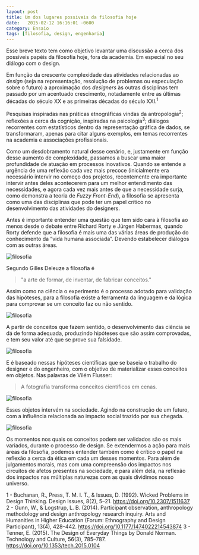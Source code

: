 ```yaml
---
layout: post
title: Um dos lugares possiveis da filosofia hoje
date:   2015-02-12 16:16:01 -0600
category: Ensaio
tags: [filosofia, design, engenharia]
---
```


Esse breve texto tem como objetivo levantar uma discussão a cerca dos possíveis papéis da filosofia hoje, fora da academia. Em especial no seu diálogo com o design.

Em função da crescente complexidade das atividades relacionadas ao *design* (seja na representação, resolução de problemas ou especulação sobre o futuro) a aproximação dos *designers* às outras disciplinas tem passado por um acentuado crescimento, notadamente entre as últimas décadas do século XX e as primeiras décadas do século XXI.<sup>1</sup>

Pesquisas inspiradas nas práticas etnográficas vindas da antropologia<sup>2</sup>; reflexões a cerca da cognição, inspiradas na psicologia<sup>3</sup>; diálogos recorrentes com estatísticos dentro da representação gráfica de dados, se transformaram, apenas para citar alguns exemplos, em temas recorrentes na academia e associações profissionais.

Como um desdobramento natural desse cenário, e, justamente em função desse aumento de complexidade, passamos a buscar uma maior profundidade de atuação em processos inovativos. Quando se entende a urgência de uma reflexão cada vez mais precoce (inicialmente era necessário intervir no começo dos projetos, recentemente era importante intervir antes deles acontecerem para um melhor entendimento das necessidades, e agora cada vez mais antes de que a necessidade surja, como demonstra a teoria de *Fuzzy Front-End*), a filosofia se apresenta como uma das disciplinas que pode ter um papel crítico no desenvolvimento das atividades do designers. 

Antes é importante entender uma questão que tem sido cara à filosofia ao menos desde o debate entre Richard Rorty e Jürgen Habermas, quando Rorty defende que a filosofia é mais uma das várias áreas de produção do conhecimento da “vida humana associada”. Devendo estabelecer diálogos com as outras áreas. 


![filosofia](http://mabuse.art.br/images/FilosofiaHoje-01.png)

Segundo Gilles Deleuze a filosofia é 
> "a arte de formar, de inventar, de fabricar conceitos." 

Assim como na ciência o experimento é o processo adotado para validação das hipóteses, para a filosofia existe a ferramenta da linguagem e da lógica para comprovar se um conceito faz ou não sentido. 

![filosofia](http://mabuse.art.br/images/FilosofiaHoje-02.png)

A partir de conceitos que fazem sentido, o desenvolvimento das ciência se dá de forma adequada, produzindo hipóteses que são assim comprovadas, e tem seu valor até que se prove sua falsidade.

![filosofia](http://mabuse.art.br/images/FilosofiaHoje-03.png)

E é baseado nessas hipóteses científicas que se baseia o trabalho do designer e do engenheiro, com o objetivo de materializar esses conceitos em objetos. Nas palavras de Vilém Flusser:
>A fotografia transforma conceitos científicos em cenas. 

![filosofia](http://mabuse.art.br/images/FilosofiaHoje-04.png)

Esses objetos intervém na sociedade. Agindo na construção de um futuro, com a influência relacionada ao impacto social trazido por sua chegada.

![filosofia](http://mabuse.art.br/images/FilosofiaHoje-05.png)

Os momentos nos quais os conceitos podem ser validados são os mais variados, durante o processo de design. Se extendermos a ação para mais áreas da filosofia, podemos entender também como é crítico o papel na reflexão a cerca da ética em cada um desses momentos. Para além de julgamentos morais, mas com uma compreensão dos impactos nos circuitos de afetos presentes na sociedade, e para além dela, na reflexão dos impactos nas múltiplas naturezas com as quais dividimos nosso universo.


1 - Buchanan, R., Press, T. M. I. T., & Issues, D. (1992). Wicked Problems in Design Thinking. Design Issues, 8(2), 5–21. https://doi.org/10.2307/1511637
2 - Gunn, W., & Logstrup, L. B. (2014). Participant observation, anthropology methodology and design anthropology research inquiry. Arts and Humanities in Higher Education (Forum: Ethnography and Design Participant), 13(4), 428–442. https://doi.org/10.1177/1474022214543874
3 - Tenner, E. (2015). The Design of Everyday Things by Donald Norman. Technology and Culture, 56(3), 785–787. https://doi.org/10.1353/tech.2015.0104
